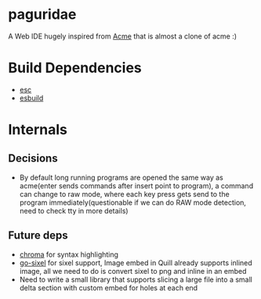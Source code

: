 # paguridae

A Web IDE hugely inspired from [Acme](http://acme.cat-v.org/) that is almost a clone of acme :)

# Build Dependencies

* [esc](https://github.com/mjibson/esc)
* [esbuild](https://github.com/evanw/esbuild)

# Internals

## Decisions

* By default long running programs are opened the same way as acme(enter sends commands after insert point to program), a command can change to raw mode, where each key press gets send to the program immediately(questionable if we can do RAW mode detection, need to check tty in more details)

## Future deps

* [chroma](https://github.com/alecthomas/chroma) for syntax highlighting
* [go-sixel](https://github.com/mattn/go-sixel) for sixel support, Image embed in Quill already supports inlined image, all we need to do is convert sixel to png and inline in an embed
* Need to write a small library that supports slicing a large file into a small delta section with custom embed for holes at each end
